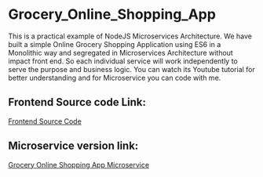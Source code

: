 # Grocery_Online_Shopping_App
This is a practical example of NodeJS Microservices Architecture. We have built a simple Online Grocery Shopping Application using ES6 in a Monolithic way and segregated in Microservices Architecture without impact front end. So each individual service will work independently to serve the purpose and business logic.  You can watch its Youtube tutorial for better understanding and for Microservice you can code with me.

## Frontend Source code Link:
[Frontend Source Code](https://github.com/codergogoi/nodejs_microservice/blob/master/shopping_app_frontend.zip)

## Microservice version link:

[Grocery Online Shopping App Microservice](https://github.com/codergogoi/nodejs_microservice)

